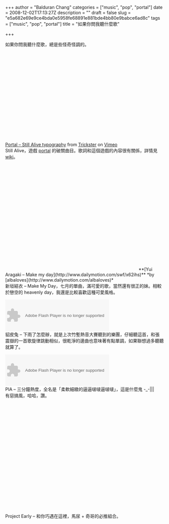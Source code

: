 +++
author = "Balduran Chang"
categories = ["music", "pop", "portal"]
date = 2008-12-02T17:13:27Z
description = ""
draft = false
slug = "e5a682e69e9ce4bda0e5958fe68891e881bde4bb80e9babce6ad8c"
tags = ["music", "pop", "portal"]
title = "如果你問我聽什麼歌"

+++


如果你問我聽什麼歌，總是些怪奇怪調的。  
<object height="300" width="400"><param name="allowfullscreen" value="true"></param><param name="allowscriptaccess" value="always"></param><param name="movie" value="http://vimeo.com/moogaloop.swf?clip_id=1612411&server=vimeo.com&show_title=1&show_byline=1&show_portrait=0&color=&fullscreen=1"></param><embed allowfullscreen="true" allowscriptaccess="always" height="300" src="http://vimeo.com/moogaloop.swf?clip_id=1612411&server=vimeo.com&show_title=1&show_byline=1&show_portrait=0&color=&fullscreen=1" type="application/x-shockwave-flash" width="400"></embed></object>  
[Portal – Still Alive typography](http://vimeo.com/1612411) from [Trickster](http://vimeo.com/user543506) on [Vimeo](http://vimeo.com)  
 Still Alive，遊戲 [portal](http://zh.wikipedia.org/wiki/%E5%82%B3%E9%80%81%E9%96%80) 的破關曲目。歌詞和這個遊戲的內容很有關係，詳情見 [wiki](http://en.wikipedia.org/wiki/Portal_(video_game))。

<div><object height="339" width="420"><param name="movie" value="http://www.dailymotion.com/swf/x62ihs"></param><param name="allowFullScreen" value="true"></param><param name="allowScriptAccess" value="always"></param><embed allowfullscreen="true" allowscriptaccess="always" height="339" src="http://www.dailymotion.com/swf/x62ihs" type="application/x-shockwave-flash" width="420"></embed></object>  
**[Yui Aragaki – Make my day](http://www.dailymotion.com/swf/x62ihs)**  
*by [albaloves](http://www.dailymotion.com/albaloves)*</div>新垣結衣 – Make My Day，七月的單曲，滿可愛的歌，當然還有很正的妹。相較於戀空的 heavenly day，我還是比較喜歡這種可愛風格。

<object height="100" width="330"><param name="allowFullScreen" value="true"></param><param name="allowScriptAccess" value="always"></param><param name="FlashVars" value="srv=tw.streetvoice.com&ph=music&getv=musicconf.asp&color=1&type=1&au=56181&autoStart=false&autoPlay=false"></param><param name="movie" value="http://tw.streetvoice.com/music/embedMusicType1.swf"></param><embed allowfullscreen="true" allowscriptaccess="always" flashvars="srv=tw.streetvoice.com&ph=music&getv=musicconf.asp&au=56181&color=1&type=1&autoStart=false&autoPlay=false" height="100" src="http://tw.streetvoice.com/music/embedMusicType1.swf" type="application/x-shockwave-flash" width="330"></embed></object>  
 貂皮兔 – 下雨了怎麼辦，就是上次竹塹熱音大賽聽到的樂團，仔細聽這首，和張震嶽的一首歌旋律跳動相似，很乾淨的邊曲也意味著有點單調，如果聯想過多聽聽就算了。

<object height="100" width="330"><param name="allowFullScreen" value="true"></param><param name="allowScriptAccess" value="always"></param><param name="FlashVars" value="srv=tw.streetvoice.com&ph=music&getv=musicconf.asp&color=1&type=1&au=53384&autoStart=false&autoPlay=false"></param><param name="movie" value="http://tw.streetvoice.com/music/embedMusicType1.swf"></param><embed allowfullscreen="true" allowscriptaccess="always" flashvars="srv=tw.streetvoice.com&ph=music&getv=musicconf.asp&au=53384&color=1&type=1&autoStart=false&autoPlay=false" height="100" src="http://tw.streetvoice.com/music/embedMusicType1.swf" type="application/x-shockwave-flash" width="330"></embed></object>  
 PIA – 三分鐘熱度，全名是「柔軟細緻的逼逼啵啵逼啵啵」，這是什麼鬼 -_-|||  
 有惡搞風，哈哈，讚。

<object height="349" width="425"><param name="movie" value="http://www.youtube.com/v/_kuKE7MYk_g&hl=zh_TW&fs=1&border=1"></param><param name="allowFullScreen" value="true"></param><param name="allowscriptaccess" value="always"></param><embed allowfullscreen="true" allowscriptaccess="always" height="349" src="http://www.youtube.com/v/_kuKE7MYk_g&hl=zh_TW&fs=1&border=1" type="application/x-shockwave-flash" width="425"></embed></object>  
 Project Early – 和你巧遇在這裡，馬尿 + 奇哥的必推組合。

